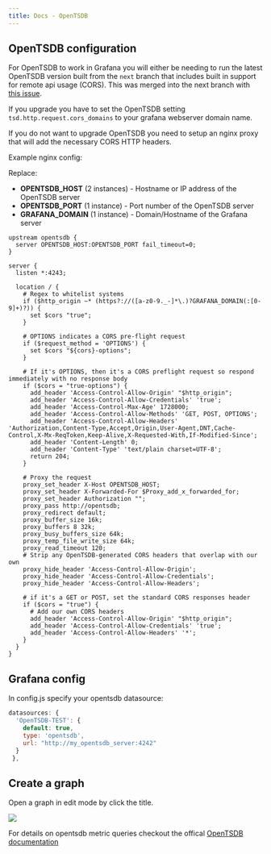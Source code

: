 ```yaml
---
title: Docs - OpenTSDB
---
```


## OpenTSDB configuration

For OpenTSDB to work in Grafana you will either be needing to run the latest OpenTSDB
version built from the ```next``` branch that includes built in support for remote
api usage (CORS). This was merged into the next branch with [this issue](https://github.com/OpenTSDB/opentsdb/pull/333).

If you upgrade you have to set the OpenTSDB setting ```tsd.http.request.cors_domains``` to your
grafana webserver domain name.

If you do not want to upgrade OpenTSDB you need to setup an nginx proxy that will add the necessary CORS
HTTP headers.

Example nginx config:

Replace:

 - **OPENTSDB_HOST** (2 instances) - Hostname or IP address of the OpenTSDB server
 - **OPENTSDB_PORT** (1 instance) - Port number of the OpenTSDB server
 - **GRAFANA_DOMAIN** (1 instance) - Domain/Hostname of the Grafana server

```nginx
upstream opentsdb {
  server OPENTSDB_HOST:OPENTSDB_PORT fail_timeout=0;
}

server {
  listen *:4243;

  location / {
    # Regex to whitelist systems
    if ($http_origin ~* (https?://([a-z0-9._-]*\.)?GRAFANA_DOMAIN(:[0-9]+)?)) {
      set $cors "true";
    }

    # OPTIONS indicates a CORS pre-flight request
    if ($request_method = 'OPTIONS') {
      set $cors "${cors}-options";
    }

    # If it's OPTIONS, then it's a CORS preflight request so respond immediately with no response body
    if ($cors = "true-options") {
      add_header 'Access-Control-Allow-Origin' "$http_origin";
      add_header 'Access-Control-Allow-Credentials' 'true';
      add_header 'Access-Control-Max-Age' 1728000;
      add_header 'Access-Control-Allow-Methods' 'GET, POST, OPTIONS';
      add_header 'Access-Control-Allow-Headers' 'Authorization,Content-Type,Accept,Origin,User-Agent,DNT,Cache-Control,X-Mx-ReqToken,Keep-Alive,X-Requested-With,If-Modified-Since';
      add_header 'Content-Length' 0;
      add_header 'Content-Type' 'text/plain charset=UTF-8';
      return 204;
    }

    # Proxy the request
    proxy_set_header X-Host OPENTSDB_HOST;
    proxy_set_header X-Forwarded-For $Proxy_add_x_forwarded_for;
    proxy_set_header Authorization "";
    proxy_pass http://opentsdb;
    proxy_redirect default;
    proxy_buffer_size 16k;
    proxy_buffers 8 32k;
    proxy_busy_buffers_size 64k;
    proxy_temp_file_write_size 64k;
    proxy_read_timeout 120;
    # Strip any OpenTSDB-generated CORS headers that overlap with our own
    proxy_hide_header 'Access-Control-Allow-Origin';
    proxy_hide_header 'Access-Control-Allow-Credentials';
    proxy_hide_header 'Access-Control-Allow-Headers';

    # if it's a GET or POST, set the standard CORS responses header
    if ($cors = "true") {
      # Add our own CORS headers
      add_header 'Access-Control-Allow-Origin' "$http_origin";
      add_header 'Access-Control-Allow-Credentials' 'true';
      add_header 'Access-Control-Allow-Headers' '*';
    }
  }
}
```

## Grafana config
In config.js specify your opentsdb datasource:

```javascript
datasources: {
  'OpenTSDB-TEST': {
  	default: true,
    type: 'opentsdb',
    url: "http://my_opentsdb_server:4242"
  }
 },
```

## Create a graph
Open a graph in edit mode by click the title.

![](opentsdb/editor_v1.png)

For details on opentsdb metric queries
checkout the offical [OpenTSDB documentation](http://opentsdb.net/docs/build/html/index.html)





